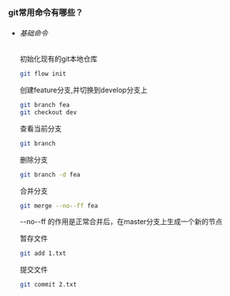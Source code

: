 ### git常用命令有哪些？

- ###### 基础命令

  初始化现有的git本地仓库

  ````bash
  git flow init
  ````

  创建feature分支,并切换到develop分支上

  ````bash
  git branch fea
  git checkout dev
  ````

  查看当前分支

  ````bash
  git branch 
  ````

  删除分支

  ```bash
  git branch -d fea
  ```

  合并分支

  ```bash
  git merge --no--ff fea 
  ```

  --no--ff 的作用是正常合并后，在master分支上生成一个新的节点

  暂存文件

  ````bash
  git add 1.txt
  ````

  提交文件

  ````bash
  git commit 2.txt
  ````

  